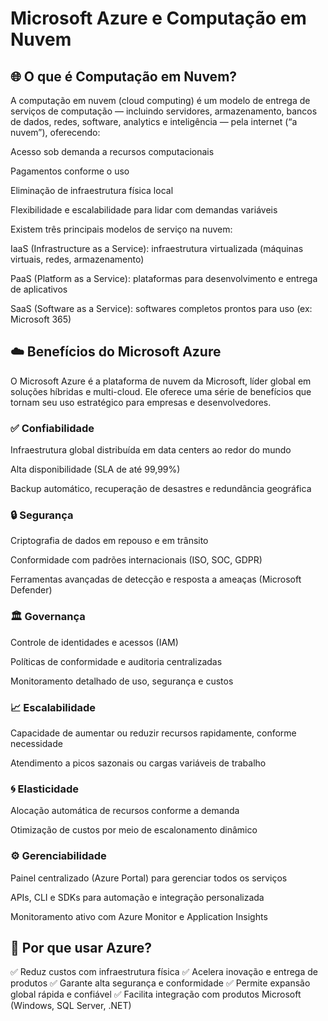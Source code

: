# Microsoft Azure e Computação em Nuvem
## 🌐 O que é Computação em Nuvem?
A computação em nuvem (cloud computing) é um modelo de entrega de serviços de computação — incluindo servidores, armazenamento, bancos de dados, redes, software, analytics e inteligência — pela internet (“a nuvem”), oferecendo:

Acesso sob demanda a recursos computacionais

Pagamentos conforme o uso
 
Eliminação de infraestrutura física local

Flexibilidade e escalabilidade para lidar com demandas variáveis

Existem três principais modelos de serviço na nuvem:

IaaS (Infrastructure as a Service): infraestrutura virtualizada (máquinas virtuais, redes, armazenamento)

PaaS (Platform as a Service): plataformas para desenvolvimento e entrega de aplicativos

SaaS (Software as a Service): softwares completos prontos para uso (ex: Microsoft 365)

## ☁️ Benefícios do Microsoft Azure
O Microsoft Azure é a plataforma de nuvem da Microsoft, líder global em soluções híbridas e multi-cloud. Ele oferece uma série de benefícios que tornam seu uso estratégico para empresas e desenvolvedores.

### ✅ Confiabilidade
Infraestrutura global distribuída em data centers ao redor do mundo

Alta disponibilidade (SLA de até 99,99%)

Backup automático, recuperação de desastres e redundância geográfica

### 🔒 Segurança
Criptografia de dados em repouso e em trânsito

Conformidade com padrões internacionais (ISO, SOC, GDPR)

Ferramentas avançadas de detecção e resposta a ameaças (Microsoft Defender)

### 🏛 Governança
Controle de identidades e acessos (IAM)

Políticas de conformidade e auditoria centralizadas

Monitoramento detalhado de uso, segurança e custos

### 📈 Escalabilidade
Capacidade de aumentar ou reduzir recursos rapidamente, conforme necessidade

Atendimento a picos sazonais ou cargas variáveis de trabalho

### 🌀 Elasticidade
Alocação automática de recursos conforme a demanda

Otimização de custos por meio de escalonamento dinâmico

### ⚙️ Gerenciabilidade
Painel centralizado (Azure Portal) para gerenciar todos os serviços

APIs, CLI e SDKs para automação e integração personalizada

Monitoramento ativo com Azure Monitor e Application Insights

## 🚀 Por que usar Azure?
✅ Reduz custos com infraestrutura física
✅ Acelera inovação e entrega de produtos
✅ Garante alta segurança e conformidade
✅ Permite expansão global rápida e confiável
✅ Facilita integração com produtos Microsoft (Windows, SQL Server, .NET)
